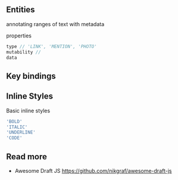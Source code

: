## Entities
annotating ranges of text with metadata

properties
```js
type // 'LINK', 'MENTION', 'PHOTO'
mutability //
data
```

## Key bindings

## Inline Styles
Basic inline styles
```js
'BOLD'
'ITALIC'
'UNDERLINE'
'CODE'
```

## Read more
- Awesome Draft JS https://github.com/nikgraf/awesome-draft-js
